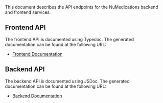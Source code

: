 This document describes the API endpoints for the NuMedications backend and frontend services.

## Frontend API

The frontend API is documented using Typedoc. The generated documentation can be found at the following URL:

- [Frontend Documentation](https://cs130-w21.github.io/17/client/index.html)

## Backend API

The backend API is documented using JSDoc. The generated documentation can be found at the following URL:


- [Backend Documentation](https://cs130-w21.github.io/17/server/index.html)
